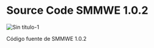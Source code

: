 # Source Code SMMWE 1.0.2

![Sin título-1](https://github.com/restore-team/source-1.0.2/assets/71290681/f6eef7e7-9219-4145-9fcd-4187cf4d11ff)

Código fuente de SMMWE 1.0.2
